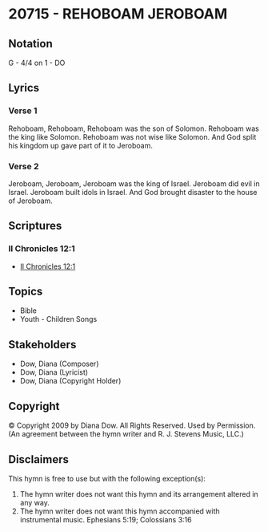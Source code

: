 # 20715 - REHOBOAM JEROBOAM

## Notation

G - 4/4 on 1 - DO

## Lyrics

### Verse 1

Rehoboam, Rehoboam, Rehoboam was the son of Solomon. Rehoboam was the king like Solomon. Rehoboam was not wise like Solomon. And God split his kingdom up gave part of it to Jeroboam.

### Verse 2

Jeroboam, Jeroboam, Jeroboam was the king of Israel. Jeroboam did evil in Israel. Jeroboam built idols in Israel. And God brought disaster to the house of Jeroboam.


## Scriptures

### II Chronicles 12:1

- [II Chronicles 12:1](https://www.biblegateway.com/passage/?search=II%20Chronicles%2012%3A1)


## Topics

- Bible
- Youth - Children Songs

## Stakeholders

- Dow, Diana (Composer)
- Dow, Diana (Lyricist)
- Dow, Diana (Copyright Holder)

## Copyright

© Copyright 2009 by Diana Dow. All Rights Reserved. Used by Permission.
(An agreement between the hymn writer and R. J. Stevens Music, LLC.)

## Disclaimers

This hymn is free to use but with the following exception(s):
1. The hymn writer does not want this hymn and its arrangement altered in any way.
2. The hymn writer does not want this hymn accompanied with instrumental music.
Ephesians 5:19; Colossians 3:16

